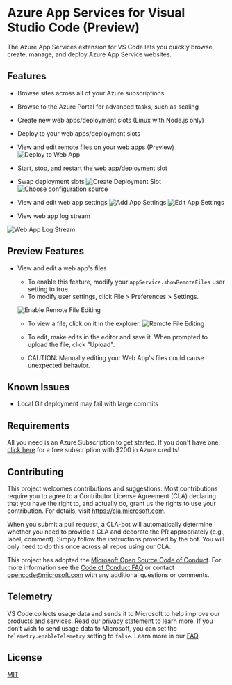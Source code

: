 # Azure App Services for Visual Studio Code (Preview)
The Azure App Services extension for VS Code lets you quickly browse, create, manage, and deploy Azure App Service websites.

## Features

  * Browse sites across all of your Azure subscriptions
  * Browse to the Azure Portal for advanced tasks, such as scaling
  * Create new web apps/deployment slots (Linux with Node.js only)
  * Deploy to your web apps/deployment slots
  * View and edit remote files on your web apps (Preview)
  ![Deploy to Web App](resources/WebApp_Deploy.png)

  * Start, stop, and restart the web app/deployment slot
  * Swap deployment slots
  ![Create Deployment Slot](resources/Add_Deployment_Slot.png)
  ![Choose configuration source](resources/Deployment_Slot_Configuration_Source.png)

  * View and edit web app settings
  ![Add App Settings](resources/ApplicationSettings_Add.png)
  ![Edit App Settings](resources/ApplicationSettings_Edit.png)
  * View web app log stream

  ![Web App Log Stream](resources/WebApp_LogStream.png)

## Preview Features

* View and edit a web app's files
  * To enable this feature, modify your `appService.showRemoteFiles` user setting to true.
  * To modify user settings, click File > Preferences > Settings.

  ![Enable Remote File Editing](resources/Remote_File_Editing_Setting.png)

  * To view a file, click on it in the explorer.
  ![Remote File Editing](resources/Remote_File_Editing.png)

  * To edit, make edits in the editor and save it.  When prompted to upload the file, click "Upload".
  * CAUTION: Manually editing your Web App's files could cause unexpected behavior.

## Known Issues

* Local Git deployment may fail with large commits

## Requirements

All you need is an Azure Subscription to get started. If you don't have one, [click here](https://azure.microsoft.com/en-us/free/) for a free subscription with $200 in Azure credits!

## Contributing

This project welcomes contributions and suggestions.  Most contributions require you to agree to a
Contributor License Agreement (CLA) declaring that you have the right to, and actually do, grant us
the rights to use your contribution. For details, visit https://cla.microsoft.com.

When you submit a pull request, a CLA-bot will automatically determine whether you need to provide
a CLA and decorate the PR appropriately (e.g., label, comment). Simply follow the instructions
provided by the bot. You will only need to do this once across all repos using our CLA.

This project has adopted the [Microsoft Open Source Code of Conduct](https://opensource.microsoft.com/codeofconduct/).
For more information see the [Code of Conduct FAQ](https://opensource.microsoft.com/codeofconduct/faq/) or
contact [opencode@microsoft.com](mailto:opencode@microsoft.com) with any additional questions or comments.

## Telemetry
VS Code collects usage data and sends it to Microsoft to help improve our products and services. Read our [privacy statement](https://go.microsoft.com/fwlink/?LinkID=528096&clcid=0x409) to learn more. If you don’t wish to send usage data to Microsoft, you can set the `telemetry.enableTelemetry` setting to `false`. Learn more in our [FAQ](https://code.visualstudio.com/docs/supporting/faq#_how-to-disable-telemetry-reporting).

## License
[MIT](LICENSE.md)
